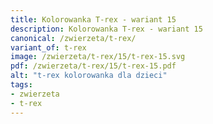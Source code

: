 ```yaml
---
title: Kolorowanka T-rex - wariant 15
description: Kolorowanka T-rex - wariant 15
canonical: /zwierzeta/t-rex/
variant_of: t-rex
image: /zwierzeta/t-rex/15/t-rex-15.svg
pdf: /zwierzeta/t-rex/15/t-rex-15.pdf
alt: "t-rex kolorowanka dla dzieci"
tags:
- zwierzeta
- t-rex
---
```

